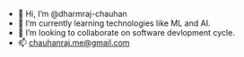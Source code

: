 - 👋 Hi, I’m @dharmraj-chauhan
- 🌱 I’m currently learning technologies like ML and AI.
- 💞️ I’m looking to collaborate on software devlopment cycle.
- 📫 chauhanraj.me@gmail.com
